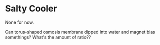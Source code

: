 # Salty Cooler
None for now.

Can torus-shaped osmosis membrane dipped into water and magnet bias somethings? What's the amount of ratio??
